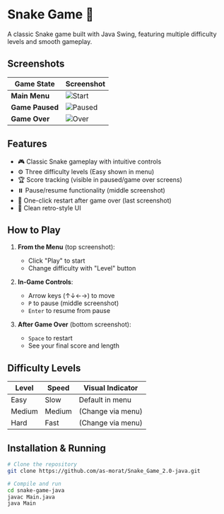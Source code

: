 # Snake Game 🐍

A classic Snake game built with Java Swing, featuring multiple difficulty levels and smooth gameplay.

## Screenshots

| Game State          | Screenshot                                                                 |
|---------------------|----------------------------------------------------------------------------|
| **Main Menu**       | ![Start](https://github.com/user-attachments/assets/f8d39572-11e3-416b-ac46-3b1e28d40cbb) |
| **Game Paused**     | ![Paused](https://github.com/user-attachments/assets/0a25e7f3-7c01-4dc9-ab46-fe314dff5291) |
| **Game Over**       | ![Over](https://github.com/user-attachments/assets/1ffacbd2-10c5-4a6b-b65e-24ea3d6a15c0) |

## Features

- 🎮 Classic Snake gameplay with intuitive controls
- ⚙️ Three difficulty levels (Easy shown in menu)
- 🏆 Score tracking (visible in paused/game over screens)
- ⏸️ Pause/resume functionality (middle screenshot)
- 🔄 One-click restart after game over (last screenshot)
- 🎨 Clean retro-style UI

## How to Play

1. **From the Menu** (top screenshot):
   - Click "Play" to start
   - Change difficulty with "Level" button

2. **In-Game Controls**:
   - Arrow keys (↑↓←→) to move
   - `P` to pause (middle screenshot)
   - `Enter` to resume from pause

3. **After Game Over** (bottom screenshot):
   - `Space` to restart
   - See your final score and length

## Difficulty Levels

| Level  | Speed | Visual Indicator |
|--------|-------|------------------|
| Easy   | Slow  | Default in menu  |
| Medium | Medium| (Change via menu)|
| Hard   | Fast  | (Change via menu)|

## Installation & Running

```bash
# Clone the repository
git clone https://github.com/as-morat/Snake_Game_2.0-java.git

# Compile and run
cd snake-game-java
javac Main.java
java Main

